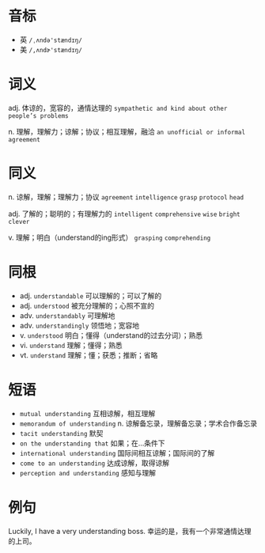 # 音标

- 英 `/ˌʌndə'stændɪŋ/`
- 美 `/,ʌndɚ'stændɪŋ/`

# 词义

adj. 体谅的，宽容的，通情达理的
`sympathetic and kind about other people’s problems`

n. 理解，理解力；谅解；协议；相互理解，融洽
`an unofficial or informal agreement`

# 同义

n. 谅解，理解；理解力；协议
`agreement` `intelligence` `grasp` `protocol` `head`

adj. 了解的；聪明的；有理解力的
`intelligent` `comprehensive` `wise` `bright` `clever`

v. 理解；明白（understand的ing形式）
`grasping` `comprehending`

# 同根

- adj. `understandable` 可以理解的；可以了解的
- adj. `understood` 被充分理解的；心照不宣的
- adv. `understandably` 可理解地
- adv. `understandingly` 领悟地；宽容地
- v. `understood` 明白；懂得（understand的过去分词）；熟悉
- vi. `understand` 理解；懂得；熟悉
- vt. `understand` 理解；懂；获悉；推断；省略

# 短语

- `mutual understanding` 互相谅解，相互理解
- `memorandum of understanding` n. 谅解备忘录，理解备忘录；学术合作备忘录
- `tacit understanding` 默契
- `on the understanding that` 如果；在…条件下
- `international understanding` 国际间相互谅解；国际间的了解
- `come to an understanding` 达成谅解，取得谅解
- `perception and understanding` 感知与理解

# 例句

Luckily, I have a very under­standing boss.
幸运的是，我有一个非常通情达理的上司。


